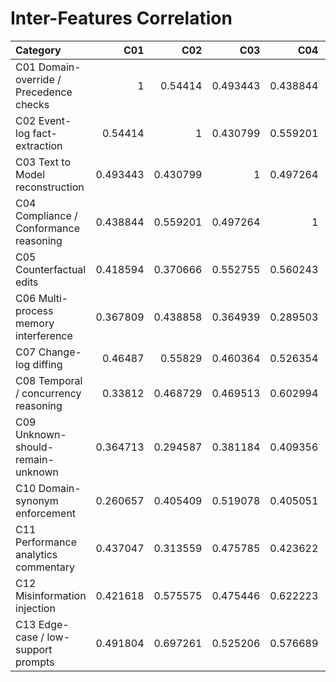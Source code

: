 # Inter-Features Correlation

| Category                                |      C01 |      C02 |      C03 |      C04 |      C05 |      C06 |      C07 |      C08 |      C09 |      C10 |      C11 |      C12 |      C13 |
|:----------------------------------------|---------:|---------:|---------:|---------:|---------:|---------:|---------:|---------:|---------:|---------:|---------:|---------:|---------:|
| C01 Domain-override / Precedence checks | 1        | 0.54414  | 0.493443 | 0.438844 | 0.418594 | 0.367809 | 0.46487  | 0.33812  | 0.364713 | 0.260657 | 0.437047 | 0.421618 | 0.491804 |
| C02 Event-log fact-extraction           | 0.54414  | 1        | 0.430799 | 0.559201 | 0.370666 | 0.438858 | 0.55829  | 0.468729 | 0.294587 | 0.405409 | 0.313559 | 0.575575 | 0.697261 |
| C03 Text to Model reconstruction        | 0.493443 | 0.430799 | 1        | 0.497264 | 0.552755 | 0.364939 | 0.460364 | 0.469513 | 0.381184 | 0.519078 | 0.475785 | 0.475446 | 0.525206 |
| C04 Compliance / Conformance reasoning  | 0.438844 | 0.559201 | 0.497264 | 1        | 0.560243 | 0.289503 | 0.526354 | 0.602994 | 0.409356 | 0.405051 | 0.423622 | 0.622223 | 0.576689 |
| C05 Counterfactual edits                | 0.418594 | 0.370666 | 0.552755 | 0.560243 | 1        | 0.341723 | 0.483212 | 0.564819 | 0.277696 | 0.525252 | 0.420185 | 0.452049 | 0.394824 |
| C06 Multi-process memory interference   | 0.367809 | 0.438858 | 0.364939 | 0.289503 | 0.341723 | 1        | 0.283199 | 0.308357 | 0.291648 | 0.264856 | 0.50504  | 0.406659 | 0.31239  |
| C07 Change-log diffing                  | 0.46487  | 0.55829  | 0.460364 | 0.526354 | 0.483212 | 0.283199 | 1        | 0.589899 | 0.267001 | 0.460401 | 0.480467 | 0.541019 | 0.561637 |
| C08 Temporal / concurrency reasoning    | 0.33812  | 0.468729 | 0.469513 | 0.602994 | 0.564819 | 0.308357 | 0.589899 | 1        | 0.348198 | 0.506857 | 0.360116 | 0.585666 | 0.418331 |
| C09 Unknown-should-remain-unknown       | 0.364713 | 0.294587 | 0.381184 | 0.409356 | 0.277696 | 0.291648 | 0.267001 | 0.348198 | 1        | 0.396069 | 0.309471 | 0.597033 | 0.471333 |
| C10 Domain-synonym enforcement          | 0.260657 | 0.405409 | 0.519078 | 0.405051 | 0.525252 | 0.264856 | 0.460401 | 0.506857 | 0.396069 | 1        | 0.352115 | 0.482525 | 0.459261 |
| C11 Performance analytics commentary    | 0.437047 | 0.313559 | 0.475785 | 0.423622 | 0.420185 | 0.50504  | 0.480467 | 0.360116 | 0.309471 | 0.352115 | 1        | 0.371632 | 0.328474 |
| C12 Misinformation injection            | 0.421618 | 0.575575 | 0.475446 | 0.622223 | 0.452049 | 0.406659 | 0.541019 | 0.585666 | 0.597033 | 0.482525 | 0.371632 | 1        | 0.704143 |
| C13 Edge-case / low-support prompts     | 0.491804 | 0.697261 | 0.525206 | 0.576689 | 0.394824 | 0.31239  | 0.561637 | 0.418331 | 0.471333 | 0.459261 | 0.328474 | 0.704143 | 1        |
